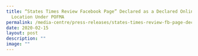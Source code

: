 ```yaml
---
title: “States Times Review Facebook Page” Declared as a Declared Online
  Location Under POFMA
permalink: /media-centre/press-releases/states-times-review-fb-page-declared-online-location-under-pofma/
date: 2020-02-15
layout: post
description: ""
image: ""
---
```

